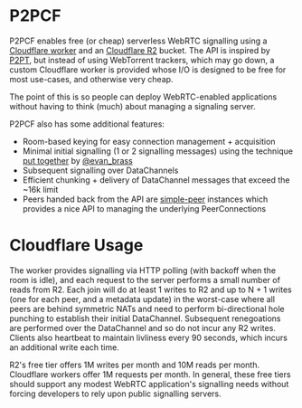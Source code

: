 # P2PCF

P2PCF enables free (or cheap) serverless WebRTC signalling using a [Cloudflare worker](https://workers.cloudflare.com/) and an [Cloudflare R2](https://www.cloudflare.com/products/r2/) bucket. The API is inspired by [P2PT](https://github.com/subins2000/p2pt), but instead of using WebTorrent trackers, which may go down, a custom Cloudflare worker is provided whose I/O is designed to be free for most use-cases, and otherwise very cheap.

The point of this is so people can deploy WebRTC-enabled applications without having to think (much) about managing a signaling server. 

P2PCF also has some additional features:

- Room-based keying for easy connection management + acquisition
- Minimal initial signalling (1 or 2 signalling messages) using the technique [put together](https://twitter.com/evan_brass/status/1549078627282722816) by [@evan_brass](https://twitter.com/evan_brass/status)
- Subsequent signalling over DataChannels
- Efficient chunking + delivery of DataChannel messages that exceed the ~16k limit
- Peers handed back from the API are [simple-peer](https://github.com/feross/simple-peer) instances which provides a nice API to managing the underlying PeerConnections

# Cloudflare Usage

The worker provides signalling via HTTP polling (with backoff when the room is idle), and each request to the server performs a small number of reads from R2. Each join will do at least 1 writes to R2 and up to N + 1 writes (one for each peer, and a metadata update) in the worst-case where all peers are behind symmetric NATs and need to perform bi-directional hole punching to establish their initial DataChannel. Subsequent renegoations are performed over the DataChannel and so do not incur any R2 writes. Clients also heartbeat to maintain livliness every 90 seconds, which incurs an additional write each time.

R2's free tier offers 1M writes per month and 10M reads per month. Cloudflare workers offer 1M requests per month. In general, these free tiers should support any modest WebRTC application's signalling needs without forcing developers to rely upon public signalling servers.
